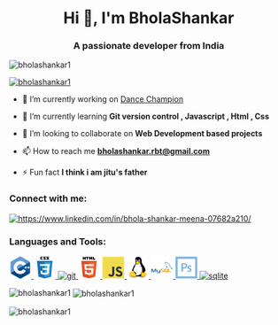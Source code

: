 <h1 align="center">Hi 👋, I'm BholaShankar</h1>
<h3 align="center">A passionate developer from India</h3>

<p align="left"> <img src="https://komarev.com/ghpvc/?username=bholashankar1&label=Profile%20views&color=0e75b6&style=flat" alt="bholashankar1" /> </p>

<p align="left"> <a href="https://github.com/ryo-ma/github-profile-trophy"><img src="https://github-profile-trophy.vercel.app/?username=bholashankar1" alt="bholashankar1" /></a> </p>

- 🔭 I’m currently working on [Dance Champion](https://github.com/bholashankar1/dance-practice)

- 🌱 I’m currently learning **Git version control , Javascript , Html , Css**

- 👯 I’m looking to collaborate on **Web Development based projects**

- 📫 How to reach me **bholashankar.rbt@gmail.com**

- ⚡ Fun fact **I think i am jitu's father**

<h3 align="left">Connect with me:</h3>
<p align="left">
<a href="https://linkedin.com/in/https://www.linkedin.com/in/bhola-shankar-meena-07682a210/" target="blank"><img align="center" src="https://raw.githubusercontent.com/rahuldkjain/github-profile-readme-generator/master/src/images/icons/Social/linked-in-alt.svg" alt="https://www.linkedin.com/in/bhola-shankar-meena-07682a210/" height="30" width="40" /></a>
</p>

<h3 align="left">Languages and Tools:</h3>
<p align="left"> <a href="https://www.w3schools.com/cpp/" target="_blank" rel="noreferrer"> <img src="https://raw.githubusercontent.com/devicons/devicon/master/icons/cplusplus/cplusplus-original.svg" alt="cplusplus" width="40" height="40"/> </a> <a href="https://www.w3schools.com/css/" target="_blank" rel="noreferrer"> <img src="https://raw.githubusercontent.com/devicons/devicon/master/icons/css3/css3-original-wordmark.svg" alt="css3" width="40" height="40"/> </a> <a href="https://git-scm.com/" target="_blank" rel="noreferrer"> <img src="https://www.vectorlogo.zone/logos/git-scm/git-scm-icon.svg" alt="git" width="40" height="40"/> </a> <a href="https://www.w3.org/html/" target="_blank" rel="noreferrer"> <img src="https://raw.githubusercontent.com/devicons/devicon/master/icons/html5/html5-original-wordmark.svg" alt="html5" width="40" height="40"/> </a> <a href="https://developer.mozilla.org/en-US/docs/Web/JavaScript" target="_blank" rel="noreferrer"> <img src="https://raw.githubusercontent.com/devicons/devicon/master/icons/javascript/javascript-original.svg" alt="javascript" width="40" height="40"/> </a> <a href="https://www.linux.org/" target="_blank" rel="noreferrer"> <img src="https://raw.githubusercontent.com/devicons/devicon/master/icons/linux/linux-original.svg" alt="linux" width="40" height="40"/> </a> <a href="https://www.mysql.com/" target="_blank" rel="noreferrer"> <img src="https://raw.githubusercontent.com/devicons/devicon/master/icons/mysql/mysql-original-wordmark.svg" alt="mysql" width="40" height="40"/> </a> <a href="https://www.photoshop.com/en" target="_blank" rel="noreferrer"> <img src="https://raw.githubusercontent.com/devicons/devicon/master/icons/photoshop/photoshop-line.svg" alt="photoshop" width="40" height="40"/> </a> <a href="https://www.sqlite.org/" target="_blank" rel="noreferrer"> <img src="https://www.vectorlogo.zone/logos/sqlite/sqlite-icon.svg" alt="sqlite" width="40" height="40"/> </a> </p>

<p><img align="left" src="https://github-readme-stats.vercel.app/api/top-langs?username=bholashankar1&show_icons=true&locale=en&layout=compact" alt="bholashankar1" /></p>

<p>&nbsp;<img align="center" src="https://github-readme-stats.vercel.app/api?username=bholashankar1&show_icons=true&locale=en" alt="bholashankar1" /></p>

<p><img align="center" src="https://github-readme-streak-stats.herokuapp.com/?user=bholashankar1&" alt="bholashankar1" /></p>
